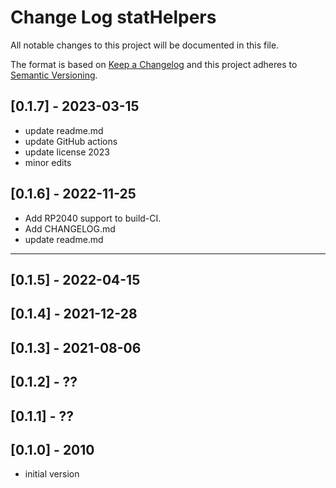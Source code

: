 # Change Log statHelpers

All notable changes to this project will be documented in this file.

The format is based on [Keep a Changelog](http://keepachangelog.com/)
and this project adheres to [Semantic Versioning](http://semver.org/).


## [0.1.7] - 2023-03-15
- update readme.md
- update GitHub actions
- update license 2023
- minor edits


## [0.1.6] - 2022-11-25
- Add RP2040 support to build-CI.
- Add CHANGELOG.md
- update readme.md

----

## [0.1.5] - 2022-04-15

## [0.1.4] - 2021-12-28

## [0.1.3] - 2021-08-06

## [0.1.2] - ??

## [0.1.1] - ??

## [0.1.0] - 2010
- initial version

